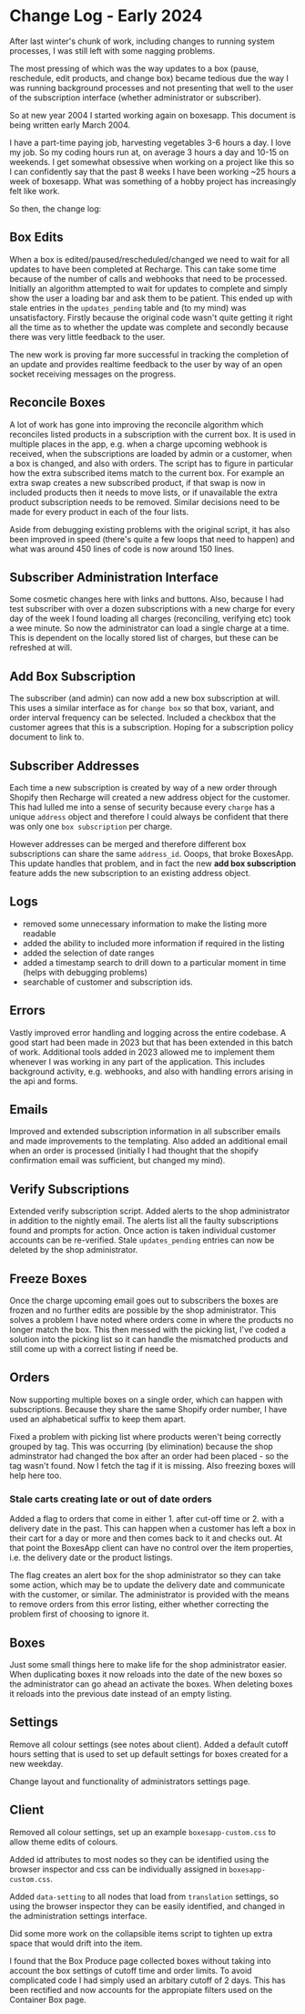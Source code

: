 # Change Log - Early 2024

After last winter's chunk of work, including changes to running system
processes, I was still left with some nagging problems.

The most pressing of which was the way updates to a box (pause, reschedule,
edit products, and change box) became tedious due the way I was running
background processes and not presenting that well to the user of the
subscription interface (whether administrator or subscriber).

So at new year 2004 I started working again on boxesapp. This document is being
written early March 2004.

I have a part-time paying job, harvesting vegetables 3-6 hours a day. I love my
job. So my coding hours run at, on average 3 hours a day and 10-15 on weekends.
I get somewhat obsessive when working on a project like this so I can
confidently say that the past 8 weeks I have been working ~25 hours a week of
boxesapp. What was something of a hobby project has increasingly felt like
work.

So then, the change log:

## Box Edits

When a box is edited/paused/rescheduled/changed we need to wait for all updates
to have been completed at Recharge. This can take some time because of the
number of calls and webhooks that need to be processed. Initially an algorithm
attempted to wait for updates to complete and simply show the user a loading
bar and ask them to be patient. This ended up with stale entries in the
`updates_pending` table and (to my mind) was unsatisfactory. Firstly because
the original code wasn't quite getting it right all the time as to whether the
update was complete and secondly because there was very little feedback to the
user.

The new work is proving far more successful in tracking the completion of an
update and provides realtime feedback to the user by way of an open socket
receiving messages on the progress.

## Reconcile Boxes

A lot of work has gone into improving the reconcile algorithm which reconciles
listed products in a subscription with the current box. It is used in multiple
places in the app, e.g. when a charge upcoming webhook is received, when the
subscriptions are loaded by admin or a customer, when a box is changed, and
also with orders. The script has to figure in particular how the extra
subscribed items match to the current box. For example an extra swap creates a
new subscribed product, if that swap is now in included products then it needs
to move lists, or if unavailable the extra product subscription needs to be
removed. Similar decisions need to be made for every product in each of the
four lists.

Aside from debugging existing problems with the original script, it has also
been improved in speed (there's quite a few loops that need to happen) and what
was around 450 lines of code is now around 150 lines.

## Subscriber Administration Interface

Some cosmetic changes here with links and buttons. Also, because I had test
subscriber with over a dozen subscriptions with a new charge for every day of
the week I found loading all charges (reconciling, verifying etc) took a wee
minute. So now the administrator can load a single charge at a time. This is
dependent on the locally stored list of charges, but these can be refreshed at
will.

## Add Box Subscription

The subscriber (and admin) can now add a new box subscription at will. This
uses a similar interface as for `change box` so that box, variant, and order
interval frequency can be selected. Included a checkbox that the customer
agrees that this is a subscription. Hoping for a subscription policy document
to link to.

## Subscriber Addresses

Each time a new subscription is created by way of a new order through Shopify
then Recharge will created a new address object for the customer. This had
lulled me into a sense of security because every `charge` has a unique
`address` object and therefore I could always be confident that there was only
one `box subscription` per charge.

However addresses can be merged and therefore different box
subscriptions can share the same `address_id`. Ooops, that broke BoxesApp. This
update handles that problem, and in fact the new **add box subscription**
feature adds the new subscription to an existing address object.

## Logs

* removed some unnecessary information to make the listing more readable
* added the ability to included more information if required in the listing
* added the selection of date ranges
* added a timestamp search to drill down to a particular moment in time (helps with debugging problems)
* searchable of customer and subscription ids.

## Errors

Vastly improved error handling and logging across the entire codebase. A good
start had been made in 2023 but that has been extended in this batch of work.
Additional tools added in 2023 allowed me to implement them whenever I was
working in any part of the application. This includes background activity, e.g.
webhooks, and also with handling errors arising in the api and forms.

## Emails

Improved and extended subscription information in all subscriber emails and
made improvements to the templating. Also added an additional email when an
order is processed (initially I had thought that the shopify confirmation email
was sufficient, but changed my mind).

## Verify Subscriptions

Extended verify subscription script. Added alerts to the shop administrator in
addition to the nightly email. The alerts list all the faulty subscriptions
found and prompts for action. Once action is taken individual customer accounts
can be re-verified. Stale `updates_pending` entries can now be deleted by the
shop administrator.

## Freeze Boxes

Once the charge upcoming email goes out to subscribers the boxes are frozen and
no further edits are possible by the shop administrator. This solves a problem
I have noted where orders come in where the products no longer match the box.
This then messed with the picking list, I've coded a solution into the picking
list so it can handle the mismatched products and still come up with a correct
listing if need be.

## Orders

Now supporting multiple boxes on a single order, which can happen with
subscriptions. Because they share the same Shopify order number, I have used an
alphabetical suffix to keep them apart.

Fixed a problem with picking list where products weren't being correctly
grouped by tag. This was occurring (by elimination) because the shop
adminstrator had changed the box after an order had been placed - so the tag
wasn't found. Now I fetch the tag if it is missing. Also freezing boxes will
help here too.

### Stale carts creating late or out of date orders

Added a flag to orders that come in either 1. after cut-off time or 2. with a
delivery date in the past. This can happen when a customer has left a box in
their cart for a day or more and then comes back to it and checks out. At that
point the BoxesApp client can have no control over the item properties, i.e.
the delivery date or the product listings.

The flag creates an alert box for the shop administrator so they can take some
action, which may be to update the delivery date and communicate with the
customer, or similar. The administrator is provided with the means to remove
orders from this error listing, either whether correcting the problem first of
choosing to ignore it.

## Boxes

Just some small things here to make life for the shop administrator easier.
When duplicating boxes it now reloads into the date of the new boxes so the
administrator can go ahead an activate the boxes. When deleting boxes it
reloads into the previous date instead of an empty listing.

## Settings

Remove all colour settings (see notes about client). Added a default cutoff
hours setting that is used to set up default settings for boxes created for a
new weekday.

Change layout and functionality of administrators settings page.

## Client

Removed all colour settings, set up an example `boxesapp-custom.css` to allow
theme edits of colours.

Added id attributes to most nodes so they can be identified using the browser
inspector and css can be individually assigned in `boxesapp-custom.css`.

Added `data-setting` to all nodes that load from `translation` settings, so
using the browser inspector they can be easily identified, and changed in the
administration settings interface.

Did some more work on the collapsible items script to tighten up extra space that
would drift into the item.

I found that the Box Produce page collected boxes without taking into account
the box settings of cutoff time and order limits. To avoid complicated code I
had simply used an arbitary cutoff of 2 days. This has been rectified and now
accounts for the appropiate filters used on the Container Box page.
